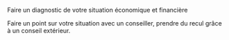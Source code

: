 Faire un diagnostic de votre situation économique et financière

Faire un point sur votre situation avec un conseiller, prendre du recul grâce à un conseil extérieur. 